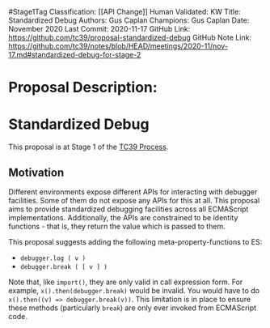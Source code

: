 #Stage1Tag
Classification: [[API Change]]
Human Validated: KW
Title: Standardized Debug
Authors: Gus Caplan
Champions: Gus Caplan
Date: November 2020
Last Commit: 2020-11-17
GitHub Link: https://github.com/tc39/proposal-standardized-debug
GitHub Note Link: https://github.com/tc39/notes/blob/HEAD/meetings/2020-11/nov-17.md#standardized-debug-for-stage-2

# Proposal Description:
# Standardized Debug

This proposal is at Stage 1 of the [TC39 Process](https://tc39.es/process-document/).

## Motivation

Different environments expose different APIs for interacting with debugger
facilities. Some of them do not expose any APIs for this at all. This proposal
aims to provide standardized debugging facilities across all ECMAScript
implementations. Additionally, the APIs are constrained to be identity
functions - that is, they return the value which is passed to them.

This proposal suggests adding the following meta-property-functions to ES:

- `debugger.log ( v )`
- `debugger.break ( [ v ] )`

Note that, like `import()`, they are only valid in call expression form. For
example, `x().then(debugger.break)` would be invalid. You would have to do
`x().then((v) => debugger.break(v))`. This limitation is in place to ensure
these methods (particularly `break`) are only ever invoked from ECMAScript code.
